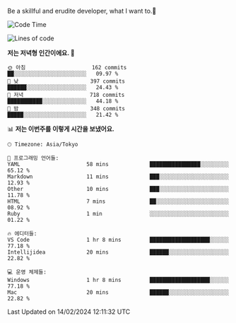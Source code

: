 Be a skillful and erudite developer, what I want to.👶

<!--START_SECTION:waka-->
![Code Time](http://img.shields.io/badge/Code%20Time-431%20hrs%207%20mins-blue)

![Lines of code](https://img.shields.io/badge/%EC%A0%80%EB%8A%94%20%EC%97%AC%ED%83%9C%EA%B9%8C%EC%A7%80%20-756.5%20thousand%20%EC%A4%84%EC%9D%98%20%EC%BD%94%EB%93%9C%EB%A5%BC%20%EC%9E%91%EC%84%B1%ED%96%88%EC%96%B4%EC%9A%94.-blue)

**저는 저녁형 인간이에요. 🦉** 

```text
🌞 아침                     162 commits         ██░░░░░░░░░░░░░░░░░░░░░░░   09.97 % 
🌆 낮　                     397 commits         ██████░░░░░░░░░░░░░░░░░░░   24.43 % 
🌃 저녁                     718 commits         ███████████░░░░░░░░░░░░░░   44.18 % 
🌙 밤　                     348 commits         █████░░░░░░░░░░░░░░░░░░░░   21.42 % 
```


📊 **저는 이번주를 이렇게 시간을 보냈어요.** 

```text
🕑︎ Timezone: Asia/Tokyo

💬 프로그래밍 언어들: 
YAML                     58 mins             ████████████████░░░░░░░░░   65.12 % 
Markdown                 11 mins             ███░░░░░░░░░░░░░░░░░░░░░░   12.93 % 
Other                    10 mins             ███░░░░░░░░░░░░░░░░░░░░░░   11.78 % 
HTML                     7 mins              ██░░░░░░░░░░░░░░░░░░░░░░░   08.92 % 
Ruby                     1 min               ░░░░░░░░░░░░░░░░░░░░░░░░░   01.22 % 

🔥 에디터들: 
VS Code                  1 hr 8 mins         ███████████████████░░░░░░   77.18 % 
Intellijidea             20 mins             ██████░░░░░░░░░░░░░░░░░░░   22.82 % 

💻 운영 체제들: 
Windows                  1 hr 8 mins         ███████████████████░░░░░░   77.18 % 
Mac                      20 mins             ██████░░░░░░░░░░░░░░░░░░░   22.82 % 
```


 Last Updated on 14/02/2024 12:11:32 UTC
<!--END_SECTION:waka-->
